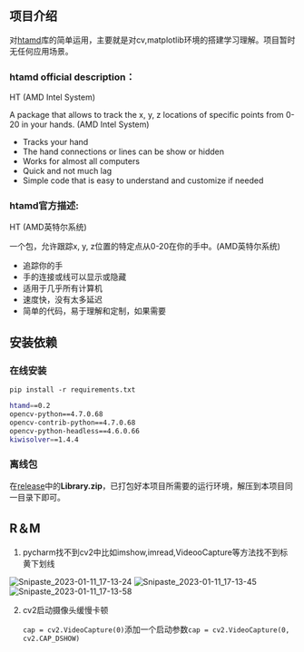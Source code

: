 ## 项目介绍

对[htamd](https://pypi.org/project/htamd/)库的简单运用，主要就是对cv,matplotlib环境的搭建学习理解。项目暂时无任何应用场景。

### htamd official description：

HT (AMD Intel System) 

A package that allows to track the x, y, z locations of specific points from 0-20 in your hands. (AMD Intel System)

- Tracks your hand
- The hand connections or lines can be show or hidden
- Works for almost all computers
- Quick and not much lag
- Simple code that is easy to understand and customize if needed

### htamd官方描述:

HT (AMD英特尔系统)

一个包，允许跟踪x, y, z位置的特定点从0-20在你的手中。(AMD英特尔系统)

- 追踪你的手
- 手的连接或线可以显示或隐藏
- 适用于几乎所有计算机
- 速度快，没有太多延迟
- 简单的代码，易于理解和定制，如果需要

## 安装依赖

### 在线安装

`pip install -r requirements.txt`

```bash
htamd==0.2
opencv-python==4.7.0.68
opencv-contrib-python==4.7.0.68
opencv-python-headless==4.6.0.66
kiwisolver==1.4.4
```

### 离线包

在[release](https://github.com/Scipline/Hand_tracking/releases/tag/0.0.1)中的**Library.zip**，已打包好本项目所需要的运行环境，解压到本项目同一目录下即可。

## R＆M

1. pycharm找不到cv2中比如imshow,imread,VideooCapture等方法找不到标黄下划线

![Snipaste_2023-01-11_17-13-24](https://i2.100024.xyz/2023/01/11/scnhfw.webp)
![Snipaste_2023-01-11_17-13-45](https://i2.100024.xyz/2023/01/11/scnh17.webp)
![Snipaste_2023-01-11_17-13-58](https://i2.100024.xyz/2023/01/11/scnnf3.webp)

2. cv2启动摄像头缓慢卡顿

   `cap = cv2.VideoCapture(0)`添加一个启动参数`cap = cv2.VideoCapture(0, cv2.CAP_DSHOW)`

   

